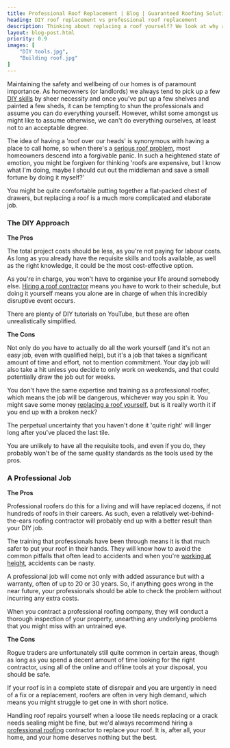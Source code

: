 ```yaml
---
title: Professional Roof Replacement | Blog | Guaranteed Roofing Solutions
heading: DIY roof replacement vs professional roof replacement
description: Thinking about replacing a roof yourself? We look at why a professional roofer is most likely a better option.
layout: blog-post.html
priority: 0.9
images: [
    "DIY tools.jpg",
    "Building roof.jpg"
]
---
```


Maintaining the safety and wellbeing of our homes is of paramount importance. As homeowners (or landlords) we always tend to pick up a few <a href="https://www.telegraph.co.uk/lifestyle/interiors/jeffhowell/6309017/Jeff-Howells-DIY-advice-flat-roofing.html">DIY skills</a> by sheer necessity and once you've put up a few shelves and painted a few sheds, it can be tempting to shun the professionals and assume you can do everything yourself. However, whilst some amongst us might like to assume otherwise, we can't do everything ourselves, at least not to an acceptable degree.

The idea of having a 'roof over our heads' is synonymous with having a place to call home, so when there's a <a href="https://www.startrescue.co.uk/home-emergency-cover/home-emergency-advice/roof-advice/common-roof-problems-and-how-to-solve-them">serious roof problem</a>, most homeowners descend into a forgivable panic. In such a heightened state of emotion, you might be forgiven for thinking 'roofs are expensive, but I know what I'm doing, maybe I should cut out the middleman and save a small fortune by doing it myself?' 

You might be quite comfortable putting together a flat-packed chest of drawers, but replacing a roof is a much more complicated and elaborate job.

<h3>The DIY Approach</h3>

<b>The Pros</b>

The total project costs should be less, as you're not paying for labour costs. As long as you already have the requisite skills and tools available, as well as the right knowledge, it could be the most cost-effective option.

As you're in charge, you won't have to organise your life around somebody else. <a href="https://www.nfrc.co.uk/choosing-a-roofing-contractor">Hiring a roof contractor</a> means you have to work to their schedule, but doing it yourself means you alone are in charge of when this incredibly disruptive event occurs.

There are plenty of DIY tutorials on YouTube, but these are often unrealistically simplified.

<b>The Cons</b>

Not only do you have to actually do all the work yourself (and it's not an easy job, even with qualified help), but it's a job that takes a significant amount of time and effort, not to mention commitment. Your day job will also take a hit unless you decide to only work on weekends, and that could potentially draw the job out for weeks.

You don't have the same expertise and training as a professional roofer, which means the job will be dangerous, whichever way you spin it. You might save some money <a href="https://www.homeadvancement.com/roof/replacement/how-to">replacing a roof yourself</a>, but is it really worth it if you end up with a broken neck?

The perpetual uncertainty that you haven't done it 'quite right' will linger long after you've placed the last tile.

You are unlikely to have all the requisite tools, and even if you do, they probably won't be of the same quality standards as the tools used by the pros.

<h3>A Professional Job</h3>

<b>The Pros</b>

Professional roofers do this for a living and will have replaced dozens, if not hundreds of roofs in their careers. As such, even a relatively wet-behind-the-ears roofing contractor will probably end up with a better result than your DIY job.

The training that professionals have been through means it is that much safer to put your roof in their hands. They will know how to avoid the common pitfalls that often lead to accidents and when you're <a href="http://www.hse.gov.uk/construction/safetytopics/roofwork.htm">working at height</a>, accidents can be nasty.

A professional job will come not only with added assurance but with a warranty, often of up to 20 or 30 years. So, if anything goes wrong in the near future, your professionals should be able to check the problem without incurring any extra costs.

When you contract a professional roofing company, they will conduct a thorough inspection of your property, unearthing any underlying problems that you might miss with an untrained eye.

<b>The Cons</b>

Rogue traders are unfortunately still quite common in certain areas, though as long as you spend a decent amount of time looking for the right contractor, using all of the online and offline tools at your disposal, you should be safe.

If your roof is in a complete state of disrepair and you are urgently in need of a fix or a replacement, roofers are often in very high demand, which means you might struggle to get one in with short notice.

Handling roof repairs yourself when a loose tile needs replacing or a crack needs sealing might be fine, but we'd always recommend hiring a <a href="https://www.lifehack.org/articles/lifestyle/why-you-should-hire-roofing-contractor-instead-doing-yourself.html">professional roofing</a> contractor to replace your roof. It is, after all, your home, and your home deserves nothing but the best.